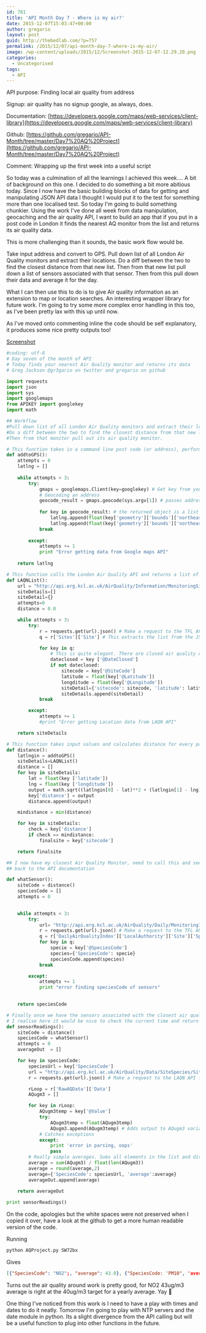 ```yaml
---
id: 781
title: 'API Month Day 7 - Where is my air?'
date: 2015-12-07T15:03:47+00:00
author: gregario
layout: post
guid: http://thebedlab.com/?p=757
permalink: /2015/12/07/api-month-day-7-where-is-my-air/
image: /wp-content/uploads/2015/12/Screenshot-2015-12-07-12.29.20.png
categories:
  - Uncategorised
tags:
  - API
---
```

API purpose: Finding local air quality from address
  
Signup: air quality has no signup google, as always, does.
  
Documentation: [https://developers.google.com/maps/web-services/client-library](https://developers.google.com/maps/web-services/client-library)
  
Github: [https://github.com/gregario/API-Month/tree/master/Day7%20AQ%20Project](https://github.com/gregario/API-Month/tree/master/Day7%20AQ%20Project)
  
Comment: Wrapping up the first week into a useful script

So today was a culmination of all the learnings I achieved this week.... A bit of background on this one. I decided to do something a bit more abitious today. Since I now have the basic building blocks of data for getting and manipulating JSON API data I thought I would put it to the test for something more than one localised test. So today I'm going to build something chunkier. Using the work I've done all week from data manipulation, geocaching and the air quality API, I want to build an app that if you put in a post code in London it finds the nearest AQ monitor from the list and returns its air quality data.

This is more challenging than it sounds, the basic work flow would be.

Take input address and convert to GPS. Pull down list of all London Air Quality monitors and extract their locations. Do a diff between the two to find the closest distance from that new list. Then from that new list pull down a list of sensors associated with that sensor. Then from this pull down their data and average it for the day.

What I can then use this to do is to give Air quality information as an extension to map or location searches. An interesting wrapper library for future work. I'm going to try some more complex error handling in this too, as I've been pretty lax with this up until now.

As I've moved onto commenting inline the code should be self explanatory, it produces some nice pretty outputs too!

[Screenshot](wp-content/uploads/2015/12/Screenshot-2015-12-07-12.29.20.png)

```python
#coding: utf-8
# Day seven of the month of API
# Today finds your nearest Air Quality monitor and returns its data
# Greg Jackson @gr3gario on twitter and gregario on github

import requests
import json 
import sys  
import googlemaps
from APIKEY import googlekey
import math

## Workflow
#Pull down list of all London Air Quality monitors and extract their locations. 
#Do a diff between the two to find the closest distance from that new list.
#Then from that monitor pull out its air quality monitor. 

# This function takes in a command line post code (or address), performs a google maps call to check its GPS data and returns as a list
def addtoGPS():
	attempts = 0
	latlng = []
	
	while attempts < 3:
		try:
			gmaps = googlemaps.Client(key=googlekey) # Get key from your google developer portal. 
			# Geocoding an address
			geocode_result = gmaps.geocode(sys.argv[1]) # passes address given on command line to google maps geocoding api
			
			for key in geocode_result: # the returned object is a list with nested JSON objects inside each list. So you need to iterate through the list and do operations on each object separately
				latlng.append(float(key['geometry']['bounds']['northeast']['lat'])) # pulls out nested latitude figure from call
				latlng.append(float(key['geometry']['bounds']['northeast']['lng'])) # pulls out nested longditude figure from call
			break
		
		except:
			attempts += 1
			print "Error getting data from Google maps API"	
	
	return latlng

# This function calls the London Air Quality API and returns a list of all the sites with their GPS Coordinates 
def LAQNList():
	url = "http://api.erg.kcl.ac.uk/AirQuality/Information/MonitoringSites/GroupName=All/JSON" # Gives all units in London for AQ
	siteDetails=[]
	siteDetail={}
	attempts=0
	distance = 0.0

	while attempts < 3:
		try: 
			r = requests.get(url).json() # Make a request to the TFL API for data
			q = r['Sites']['Site'] # This extracts the list from the JSON object

			for key in q:
				# This is quite elegant. There are closed air quality units on the system which we want to ignore. So we check the dateclosed field. If its emply we include the unit. 
				dateclosed = key ['@DateClosed'] 
				if not dateclosed: 
					sitecode = key['@SiteCode']
					latitude = float(key['@Latitude'])
					longditude = float(key['@Longitude'])
					siteDetail={'sitecode': sitecode, 'latitude': latitude, 'longditude': longditude, 'distance':distance}
					siteDetails.append(siteDetail)
			break

		except:
			attempts += 1
			#print "Error getting Location data from LAQN API"

	return siteDetails

# This function takes input values and calculates distance for every point and calculates the closest site code
def distance():
    latlngin = addtoGPS()
    siteDetails=LAQNList()
    distance = []
    for key in siteDetails:
    	lat = float(key ['latitude'])
    	lng = float(key ['longditude'])
    	output = math.sqrt((latlngin[0] - lat)**2 + (latlngin[1] - lng)**2)
    	key['distance'] = output
    	distance.append(output)

    mindistance = min(distance)

    for key in siteDetails:
    	check = key['distance']
    	if check == mindistance: 
    		finalsite = key['sitecode']

    return finalsite

## I now have my closest Air Quality Monitor, need to call this and see what sensors it has
## back to the API documentation

def whatSensor():
	siteCode = distance()
	speciesCode = []
	attempts = 0 

	
	while attempts < 3:
		try: 
			url= "http://api.erg.kcl.ac.uk/AirQuality/Daily/MonitoringIndex/Latest/SiteCode=" +siteCode+ "/json"
			r = requests.get(url).json() # Make a request to the TFL API for data
			q = r['DailyAirQualityIndex']['LocalAuthority']['Site']['Species'] # This extracts the list from the JSON object
			for key in q:
				specie = key['@SpeciesCode']
				species={'SpeciesCode': specie}
				speciesCode.append(species)
			break

		except:
			attempts += 1
			print "error finding speciesCode of sensors"
	

	return speciesCode

# Finally once we have the sensors associated with the closest air quality sensor we can do a check of the last day and return an average of the readings
# I realise here it would be nice to check the current time and return it as a variable for input, will work on that on day 8
def sensorReadings():
	siteCode = distance()
	speciesCode = whatSensor()
	attempts = 0 
	averageOut  = []

	for key in speciesCode:
		speciesUrl = key['SpeciesCode']
		url = "http://api.erg.kcl.ac.uk/AirQuality/Data/SiteSpecies/SiteCode="+siteCode+"/SpeciesCode="+speciesUrl+"/StartDate=05-12-15/EndDate=06-12-15/Json" # Gives data in closest AQ monitor
		r = requests.get(url).json() # Make a request to the LAQN API for data

		rLoop = r['RawAQData']['Data']
		AQugm3 = [] 

		for key in rLoop:
			AQugm3temp = key['@Value'] 
			try: 
		 		AQugm3temp = float(AQugm3temp) 
		 		AQugm3.append(AQugm3temp) # Adds output to AQugm3 variable
		 	# Catches exceptions
		 	except:
		 		print 'error in parsing, oops'
		 		pass
		# Really simple averages. Sums all elements in the list and divides by the length of the list 
		average = sum(AQugm3) / float(len(AQugm3))
		average = round(average,2)
		average={'SpeciesCode': speciesUrl, 'average':average}
		averageOut.append(average)
	
	return averageOut

print sensorReadings()

```

  On the code, apologies but the white spaces were not preserved when I copied it over, have a look at the github to get a more human readable version of the code.

  Running
```bash
python AQProject.py SW72bx
```

Gives

```json
[{"SpeciesCode": "NO2";, "average": 43.0}, {"SpeciesCode: 'PM10", 'average': 21.68}, {'SpeciesCode': "PM25", 'average': 8.66}]
```

Turns out the air quality around work is pretty good, for NO2 43ug/m3 average is right at the 40ug/m3 target for a yearly average. Yay 🙂

One thing I've noticed from this work is I need to have a play with times and dates to do it neatly. Tomorrow I'm going to play with NTP servers and the date module in python. Its a slight divergence from the API calling but will be a useful function to plug into other functions in the future.
